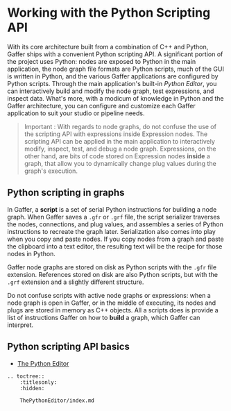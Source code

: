 # Working with the Python Scripting API #

With its core architecture built from a combination of C++ and Python, Gaffer ships with a convenient Python scripting API. A significant portion of the project uses Python: nodes are exposed to Python in the main application, the node graph file formats are Python scripts, much of the GUI is written in Python, and the various Gaffer applications are configured by Python scripts. Through the main application's built-in _Python Editor_, you can interactively build and modify the node graph, test expressions, and inspect data. What's more, with a modicum of knowledge in Python and the Gaffer architecture, you can configure and customize each Gaffer application to suit your studio or pipeline needs.

> Important :
> With regards to node graphs, do not confuse the use of the scripting API with expressions inside Expression nodes. The scripting API can be applied in the main application to interactively modify, inspect, test, and debug a node graph. Expressions, on the other hand, are bits of code stored on Expression nodes **inside** a graph, that allow you to dynamically change plug values during the graph's execution.


## Python scripting in graphs ##

In Gaffer, a **script** is a set of serial Python instructions for building a node graph. When Gaffer saves a `.gfr` or `.grf` file, the script serializer traverses the nodes, connections, and plug values, and assembles a series of Python instructions to recreate the graph later. Serialization also comes into play when you copy and paste nodes. If you copy nodes from a graph and paste the clipboard into a text editor, the resulting text will be the recipe for those nodes in Python.

Gaffer node graphs are stored on disk as Python scripts with the `.gfr` file extension. References stored on disk are also Python scripts, but with the `.grf` extension and a slightly different structure.

Do not confuse scripts with active node graphs or expressions: when a node graph is open in Gaffer, or in the middle of executing, its nodes and plugs are stored in memory as C++ objects. All a scripts does is provide a list of instructions Gaffer on how to **build** a graph, which Gaffer can interpret.


## Python scripting API basics ##

- [The Python Editor](ThePythonEditor/index.md)

<!-- TOC -->

```eval_rst
.. toctree::
    :titlesonly:
    :hidden:

    ThePythonEditor/index.md
```

